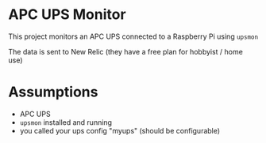 # APC UPS Monitor

This project monitors an APC UPS connected to a Raspberry Pi using `upsmon`

The data is sent to New Relic (they have a free plan for hobbyist / home use)


# Assumptions

* APC UPS
* `upsmon` installed and running
* you called your ups config "myups" (should be configurable)
